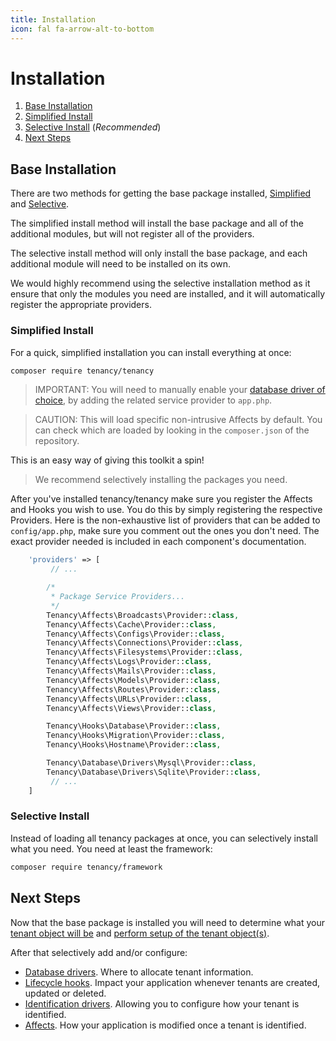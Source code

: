 ```yaml
---
title: Installation
icon: fal fa-arrow-alt-to-bottom
---
```

# Installation

1. [Base Installation](#base-installation)
1. [Simplified Install](#simplified-install)
2. [Selective Install](#selective-install) (*Recommended*)
3. [Next Steps](#next-steps)

## Base Installation

There are two methods for getting the base package installed, [Simplified](#simplified-install) and [Selective](#selective-install).

The simplified install method will install the base package and all of the additional modules, but will not register all of the providers.

The selective install method will only install the base package, and each additional module will need to be installed on its own.

We would highly recommend using the selective installation method as it ensure that only the modules you need are installed, and it will automatically register the appropriate providers.

### Simplified Install

For a quick, simplified installation you can install everything at once:

```bash
composer require tenancy/tenancy
```

> IMPORTANT: You will need to manually enable your [database driver of choice](https://tenancy.dev/docs/tenancy/2.x/database-drivers), by adding the related service provider to `app.php`. 

> CAUTION: This will load specific non-intrusive Affects by default. You can check which are loaded by looking in the `composer.json` of the repository.

This is an easy way of giving this toolkit a spin!

> We recommend selectively installing the packages you need.

After you've installed tenancy/tenancy make sure you register the Affects and Hooks you wish to use. You do this by simply registering the respective Providers.
Here is the non-exhaustive list of providers that can be added to `config/app.php`, make sure you comment out the ones you don't need.
The exact provider needed is included in each component's documentation.

```php
    'providers' => [
         // ...

        /*
         * Package Service Providers...
         */
        Tenancy\Affects\Broadcasts\Provider::class,
        Tenancy\Affects\Cache\Provider::class,
        Tenancy\Affects\Configs\Provider::class,
        Tenancy\Affects\Connections\Provider::class,
        Tenancy\Affects\Filesystems\Provider::class,
        Tenancy\Affects\Logs\Provider::class,
        Tenancy\Affects\Mails\Provider::class,
        Tenancy\Affects\Models\Provider::class,
        Tenancy\Affects\Routes\Provider::class,
        Tenancy\Affects\URLs\Provider::class,
        Tenancy\Affects\Views\Provider::class,

        Tenancy\Hooks\Database\Provider::class,
        Tenancy\Hooks\Migration\Provider::class,
        Tenancy\Hooks\Hostname\Provider::class,

        Tenancy\Database\Drivers\Mysql\Provider::class,
        Tenancy\Database\Drivers\Sqlite\Provider::class,
         // ...
    ]
```

### Selective Install

Instead of loading all tenancy packages at once, you can selectively install
what you need. You need at least the framework:

```bash
composer require tenancy/framework
```

## Next Steps

Now that the base package is installed you will need to determine what your [tenant object will be](tenant-what-is) and [perform setup of the tenant object(s)](tenant-setup).

After that selectively add and/or configure:

- [Database drivers](database-drivers). Where to allocate tenant information.
- [Lifecycle hooks](hooks-general). Impact your application whenever tenants are created, updated or deleted.
- [Identification drivers](identification-general). Allowing you to configure how your tenant is identified.
- [Affects](affects-general). How your application is modified once a tenant is identified.
